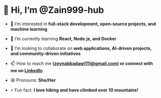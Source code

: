 # 👋 Hi, I’m @Zain999-hub

- 👀 I’m interested in **full-stack development, open-source projects, and machine learning**
  
- 🌱 I’m currently learning **React, Node.js, and Docker**

- 💞️ I’m looking to collaborate on **web applications, AI-driven projects, and community-driven initiatives**

- 📫 How to reach me **(zeynabbadawi111@gmail.com) or connect with me on [LinkedIn](https://www.linkedin.com/in/zainab-badawi)**

- 😄 Pronouns: **She/Her**

- ⚡ Fun fact: **I love hiking and have climbed over 10 mountains!**

<!---
Zain999-hub/Zain999-hub is a ✨ special ✨ repository because its `README.md` (this file) appears on your GitHub profile.
You can click the Preview link to take a look at your changes.
--->
